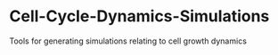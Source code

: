 # Cell-Cycle-Dynamics-Simulations
Tools for generating simulations relating to cell growth dynamics
